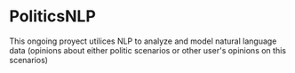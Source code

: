 # PoliticsNLP

This ongoing proyect utilices NLP to analyze and model natural language data (opinions about either politic scenarios or other user's opinions on this scenarios)
